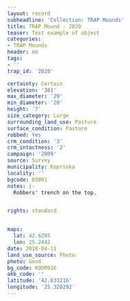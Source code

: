 ```yaml
---
layout: record
subheadline: 'Collection: TRAP Mounds'
title: TRAP Mound - 2020
teaser: Test example of object
categories:
- TRAP Mounds
header: no
tags:
- ''
trap_id: '2020'

certainty: Certain
elevation: '381'
max_diameter: '29'
min_diameter: '20'
height: '7'
size_category: Large
surrounding_land_use: Pasture
surface_condition: Pasture
robbed: Yes
crm_condition: '3'
crm_intactness: '2'
campaign: '2009'
source: Survey
municipality: Koprinka
locality: ''
bgcode: DS001
notes: |-
  Robbers' trench on the top.


rights: standard


maps:
  lat: 42.6285
  lon: 25.2442
date: 2018-04-11
land_use_source: Photo
photo: Good
bg_code: KOOP016
akb_code: ''
latitude: '42.633216'
longitude: '25.320292'
---
```

